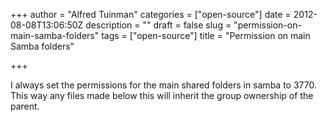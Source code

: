 +++
author = "Alfred Tuinman"
categories = ["open-source"]
date = 2012-08-08T13:06:50Z
description = ""
draft = false
slug = "permission-on-main-samba-folders"
tags = ["open-source"]
title = "Permission on main Samba folders"

+++


I always set the permissions for the main shared folders in samba to 3770. This way any files made below this will inherit the group ownership of the parent.

